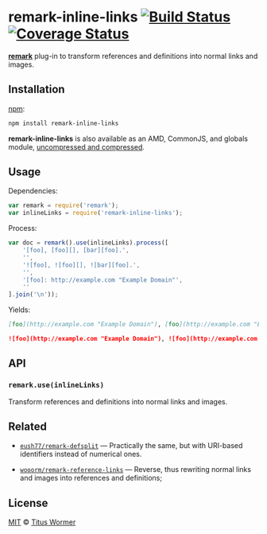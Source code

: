 # remark-inline-links [![Build Status][travis-badge]][travis] [![Coverage Status][codecov-badge]][codecov]

[**remark**][remark] plug-in to transform
references and definitions into normal links and images.

## Installation

[npm][npm-install]:

```bash
npm install remark-inline-links
```

**remark-inline-links** is also available as an AMD, CommonJS, and
globals module, [uncompressed and compressed][releases].

## Usage

Dependencies:

```javascript
var remark = require('remark');
var inlineLinks = require('remark-inline-links');
```

Process:

```javascript
var doc = remark().use(inlineLinks).process([
    '[foo], [foo][], [bar][foo].',
    '',
    '![foo], ![foo][], ![bar][foo].',
    '',
    '[foo]: http://example.com "Example Domain"',
    ''
].join('\n'));
```

Yields:

```md
[foo](http://example.com "Example Domain"), [foo](http://example.com "Example Domain"), [bar](http://example.com "Example Domain").

![foo](http://example.com "Example Domain"), ![foo](http://example.com "Example Domain"), ![bar](http://example.com "Example Domain").
```

## API

### `remark.use(inlineLinks)`

Transform references and definitions into normal links and images.

## Related

*   [`eush77/remark-defsplit`](https://github.com/eush77/remark-defsplit)
    — Practically the same, but with URI-based identifiers instead of
    numerical ones.

*   [`wooorm/remark-reference-links`](https://github.com/wooorm/remark-reference-links)
    — Reverse, thus rewriting normal links and images into references
    and definitions;

## License

[MIT][license] © [Titus Wormer][author]

<!-- Definitions -->

[travis-badge]: https://img.shields.io/travis/wooorm/remark-inline-links/master.svg

[travis]: https://travis-ci.org/wooorm/remark-inline-links

[codecov-badge]: https://img.shields.io/codecov/c/github/wooorm/remark-inline-links.svg

[codecov]: https://codecov.io/github/wooorm/remark-inline-links

[npm-install]: https://docs.npmjs.com/cli/install

[releases]: https://github.com/wooorm/remark-inline-links/releases

[license]: LICENSE

[author]: http://wooorm.com

[remark]: https://github.com/wooorm/remark
